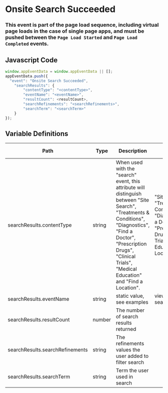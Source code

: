 # Onsite Search Succeeded

### This event is part of the page load sequence, including virtual page loads in the case of single page apps, and must be pushed between the `Page Load Started` and `Page Load Completed` events.

## Javascript Code
```js
window.appEventData = window.appEventData || [];
appEventData.push({
  "event": "Onsite Search Succeeded",
    "searchResults": {
        "contentType": "<contentType>",
        "eventName": "<eventName>",
        "resultCount": <resultCount>,
        "searchRefinements": "<searchRefinements>",
        "searchTerm": "<searchTerm>"
    }
});
```

## Variable Definitions

|Path|Type|Description|Example|Pattern|Min Length|Max Length|Minimum|Maximum|Multiple Of|
| --- | --- | --- | --- | --- | --- | --- | --- | --- | --- |
|searchResults.contentType|string|When used with the "search" event, this attribute will distinguish between "Site Search", "Treatments & Conditions", "Diagnostics", "Find a Doctor", "Prescription Drugs", "Clinical Trials", "Medical Education" and "Find a Location".|"Site Search", "Treatments & Conditions", "Diagnostics", "Find a Doctor", "Prescription Drugs", "Clinical Trials", "Medical Education", "Find a Location"|||||||
|searchResults.eventName|string|static value, see examples|view\_search\_results, search|||||||
|searchResults.resultCount|number|The number of search results returned||||||||
|searchResults.searchRefinements|string|The refinements values the user added to filter search||||||||
|searchResults.searchTerm|string|Term the user used in search||||||||





